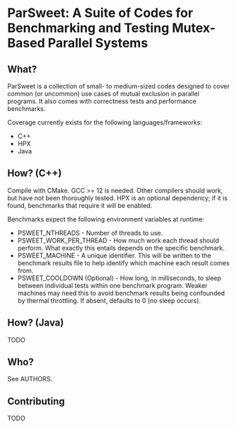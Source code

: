 # ParSweet: A Suite of Codes for Benchmarking and Testing Mutex-Based Parallel Systems

## What?
ParSweet is a collection of small- to medium-sized codes designed to cover common (or uncommon) use cases of mutual
exclusion in parallel programs. It also comes with correctness tests and performance benchmarks.

Coverage currently exists for the following languages/frameworks:
* C++
* HPX
* Java

## How? (C++)
Compile with CMake. GCC >= 12 is needed. Other compilers should work, but have not been thoroughly tested.
HPX is an optional dependency; if it is found, benchmarks that require it will be enabled.

Benchmarks expect the following environment variables at runtime:
* PSWEET_NTHREADS - Number of threads to use.
* PSWEET_WORK_PER_THREAD - How much work each thread should perform. What exactly this entails depends on the specific benchmark.
* PSWEET_MACHINE - A unique identifier. This will be written to the benchmark results file to help identify which machine each result comes from.
* PSWEET_COOLDOWN (Optional) - How long, in milliseconds, to sleep between individual tests within one benchmark program. 
Weaker machines may need this to avoid benchmark results being confounded by thermal throttling. If absent, defaults to 0 (no sleep occurs).

## How? (Java)
TODO

## Who?
See AUTHORS.

## Contributing
TODO